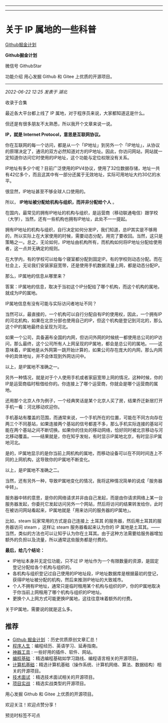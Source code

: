 ----------------------------------------
----------------------------------------
#  关于 IP 属地的一些科普

[ Github掘金计划 ](javascript:void\(0\);)

**Github掘金计划** ![]()

微信号 GithubStar

功能介绍 用心发掘 Github 和 Gitee 上优质的开源项目。

____

_2022-06-22 12:25_ _发表于 湖北_

收录于合集

最近各大平台都上线了 IP 属地，对于程序员来说，大家都知道这是什么。

但还是有很多朋友不太熟悉，所以我开个文章来说一说。

 **IP，就是 Internet Protocol，意思是互联网协议。**

  

你在互联网的每一个访问，都是从一个「IP地址」到另外一个「IP地址」，从协议的原理决定了，通讯的双方必然知道对方的IP地址。因此，你访问网站，网站就一定知道你访问它时使用的IP地址，这个功能与定位权限没有关系。

  

IP地址有多少个呢？目前广泛使用的IPV4协议，使用了32位数据存储，地址一共有42亿多个，而且这其中有一部分还属于无效地址，实际可用地址大约30亿的水平。

很显然，IP地址甚至不够全球人口使用的。

所以， **IP地址被分配给机构与组织，而并非分配给个人** 。

  

在国内，最常见的拥有IP地址的机构与组织，是运营商（移动联通电信）跟学校（大学），当然，还有一些机构也拥有IP地址，此处不一一提起。

拥有IP地址的机构与组织，自行决定如何分发IP，我们知道，总IP其实是不够用的，所以实际上在大家使用的时候，需要动态分配，用完了要收回。当然，这只是策略之一。总之，无论如何，IP地址由机构所有，而机构如何将IP地址分配给使用者，这一点并无确定的规则。

  

在大学内，有的学校可以给每个寝室都分配到固定IP。有的学校则动态分配。而在社会上，无论我们安装家庭宽带，还是使用手机数据流量上网，都是动态分配IP。

那么，IP属地的信息从哪里来？

答案：IP属地的信息，取决于当初这个IP分配给了哪个机构，而这个机构的属地，就成为IP的属地。

  

IP属地信息有没有可能与实际访问者地址不同？

当然可以，最直接的，一个机构可以自行分配自有IP的使用权，因此，一个拥有IP的河北机构，如果在北京分部也使用自己的IP，但这个机构是登记到河北的，那么这个IP的属地最终会呈现为河北。

  

如果一个公司，具备遍布全国的内网，但访问外网的时候统一都使用总公司的IP访问，那么最终，这个公司所有人上网呈现的IP属地，都会是总公司的属地。——这意味着，IP属地是从外网第一跳开始计算的，如果公司存在庞大的内网，那么内网中的具体地址，并不会体现到外网访问中。

  

以上，是IP属地不准确之一。

另外一种情况，就是对于个人使用手机或者家庭宽带上网的情况，这种时候，你的IP是运营商临时租借给你的。你连接上了哪个运营商，你就会是哪个运营商的属地。

还用那个北京人作为例子，一个经典笑话是某个北京人买了房，结果乔迁新居打开手机一看：河北移动欢迎你。

  

手机基站有覆盖的范围，而通常来说，一个手机所在的位置，可能在不同方向存在两三个不同基站，如果连接两个基站的信号都差不多，那么手机实际连接的基站可能在两个基站之间不断切换。如果你的住处的移动网络，恰好同时被北京移动与河北移动覆盖。——结果就是，你在知乎发帖，有时显示IP属地北京，有时显示IP属地河北。

  

是的，IP属地显示的是你当前上网机构的属地，而移动设备可以在不同时间连上不同的上网机构，这导致你的IP属地不断变化。

以上，是IP属地不准确之二。

  

当然，还有另外一种，导致IP属地变化的情况，我将这种情况简单的说成「服务器中转」。

  

服务器中转的意思，是你的网络请求并非由自己发起，而是由你请求网络上某一台服务器发起，你委托它发起访问另外一个网站，然后将访问的结果转发给你，此时在被访问网站看起来，IP属地就是「用来访问的服务器的IP属地」。

  

比如，steam 玩家常用的方式是自己连接上 土耳其 的服务器，然后用土耳其的服务器访问 steam ，这样让 steam 服务器看起来认为你的 IP
属地是土耳其。——当然，类似的方法也可以让知乎认为你在土耳其。由于这种方法需要给服务器增加额外的负担以及流量，所以通常这些服务都是付费的。

  

 **最后，给几个结论：**

  * IP地址本身并无定位功能，只不过 IP 地址作为一个有限数量的资源，是固定登记分配给各个机构与组织的。
  * 各机构与组织登记过自己使用的IP地址段，IP地址数据库是根据最初的登记，获得IP地址被分配的机构，然后来推测IP地址的大致城市。
  * 个人不拥有IP地址，通常只是临时租用某个机构与组织的IP，你的IP属地取决于你当前上网租用了哪个机构与组织的IP地址。
  * 更换个人上网方式可能更换IP属地，这往往意味着额外的付费。

  
关于IP属地，需要说的就是这么多。

## 推荐

  * [Github 掘金计划](https://mp.weixin.qq.com/mp/appmsgalbum?__biz=MzIwNDgzMzI3Mg==&action=getalbum&album_id=1571213952619954180#wechat_redirect) ：历史优质原创文章汇总！
  * [程序人生](https://mp.weixin.qq.com/mp/appmsgalbum?__biz=MzIwNDgzMzI3Mg==&action=getalbum&album_id=2084343476975878144#wechat_redirect)：编程经历、英语学习、延寿指南。
  * [神器工具](https://mp.weixin.qq.com/mp/appmsgalbum?__biz=MzIwNDgzMzI3Mg==&action=getalbum&album_id=1692140336665378820#wechat_redirect) : 一些好用的插件、软件、网站。
  * [编程基础](https://mp.weixin.qq.com/mp/appmsgalbum?action=getalbum&album_id=1632585323454971905&__biz=MzIwNDgzMzI3Mg==#wechat_redirect) ：精选编程基础如学习路线、编程语言相关的开源项目。
  * [计算机基础](https://mp.weixin.qq.com/mp/appmsgalbum?action=getalbum&album_id=1635325633234780161&__biz=MzIwNDgzMzI3Mg==#wechat_redirect)：精选计算机基础（操作系统、计算机网络、算法、数据结构）相关的开源项目。
  * [技术面试](https://mp.weixin.qq.com/mp/appmsgalbum?action=getalbum&album_id=1632589980491366403&__biz=MzIwNDgzMzI3Mg==#wechat_redirect) ：精选技术面试相关的开源项目。
  * [项目实战](https://mp.weixin.qq.com/mp/appmsgalbum?action=getalbum&album_id=1632590550748938241&__biz=MzIwNDgzMzI3Mg==#wechat_redirect) ：精选实战类型的开源项目。

用心发掘 Github 和 Gitee 上优质的开源项目。

欢迎关注！欢迎点赞分享！

预览时标签不可点

